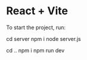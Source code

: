 # React + Vite

To start the project, run:

cd server
npm i
node server.js

cd ..
npm i
npm run dev
